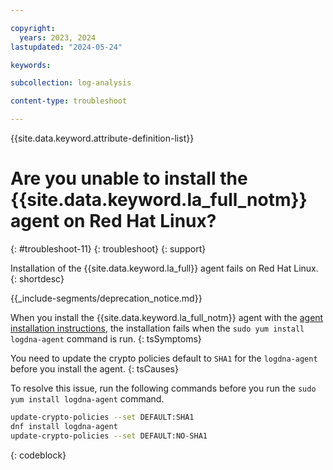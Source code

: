 ```yaml
---

copyright:
  years: 2023, 2024
lastupdated: "2024-05-24"

keywords:

subcollection: log-analysis

content-type: troubleshoot

---
```


{{site.data.keyword.attribute-definition-list}}

# Are you unable to install the {{site.data.keyword.la_full_notm}} agent on Red Hat Linux?
{: #troubleshoot-11}
{: troubleshoot}
{: support}

Installation of the {{site.data.keyword.la_full}} agent fails on Red Hat Linux.
{: shortdesc}

<!-- common deprecation notice -->
{{_include-segments/deprecation_notice.md}}

When you install the {{site.data.keyword.la_full_notm}} agent with the [agent installation instructions](/docs/log-analysis?topic=log-analysis-config_agent_rhel3), the installation fails when the `sudo yum install logdna-agent` command is run.
{: tsSymptoms}

You need to update the crypto policies default to `SHA1` for the `logdna-agent` before you install the agent.
{: tsCauses}

To resolve this issue, run the following commands before you run the `sudo yum install logdna-agent` command.

```sh
update-crypto-policies --set DEFAULT:SHA1
dnf install logdna-agent
update-crypto-policies --set DEFAULT:NO-SHA1
```
{: codeblock}
